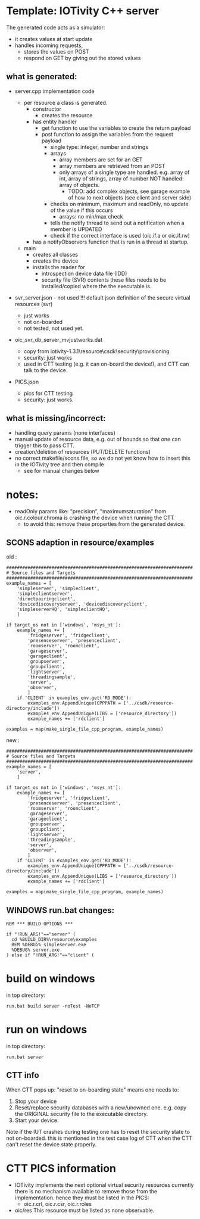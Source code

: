 # Template: IOTivity C++ server

The generated code acts as a simulator:
- it creates values at start update
- handles incoming requests,
    - stores the values on POST
    - respond on GET by giving out the stored values

## what is generated:

- server.cpp implementation code
    - per resource a class is generated.
        - constructor
            - creates the resource
        - has entity handler
            - get function to use the variables to create the return payload
            - post function to assign the variables from the request payload
                - single type: integer, number and strings
                - arrays
                    - array members are set for an GET
                    - array members are retrieved from an POST
                    - only arrays of a single type are handled.
                        e.g. array of int, array of strings, array of number
                        NOT handled: array of objects.
                        - TODO: add complex objects, see garage example of how to next objects (see client and server side)
                - checks on minimum, maximum and readOnly, no update of the value if this occurs
                    - arrays: no min/max check
                - tells the notify thread to send out a notification when a member is UPDATED
                - check if the correct interface is used (oic.if.a or oic.if.rw)
        - has a notifyObservers function that is run in a thread at startup.
    - main
        - creates all classes
        - creates the device
        - installs the reader for
            - introspection device data file (IDD)
            - security file (SVR) contents
            these files needs to be installed/copied where the the executable is.

- svr_server.json  - not used !!!
    default json definition of the secure virtual resources (svr)
    - just works
    - not on-boarded
    - not tested, not used yet.
- oic_svr_db_server_mvjustworks.dat
    - copy from iotivity-1.3.1\resource\csdk\security\provisioning
    - security: just works
    - used in CTT testing (e.g. it can on-board the device!), and CTT can talk to the device.
- PICS.json
    - pics for CTT testing
    - security: just works.



## what is missing/incorrect:
- handling query params (none interfaces)
- manual update of resource data, e.g. out of bounds so that one can trigger this to pass CTT.
- creation/deletion of resources (PUT/DELETE functions)
- no correct makefile/scons file, so we do not yet know how to insert this in the IOTivity tree and then compile
    - see for manual changes below

# notes:
- readOnly params like: "precision", "maximumsaturation" from oic.r.colour.chroma is crashing the device when running the CTT
    - to avoid this: remove these properties from the generated device.


## SCONS adaption in resource/examples

old :
```
######################################################################
# Source files and Targets
######################################################################
example_names = [
    'simpleserver', 'simpleclient',
    'simpleclientserver',
    'directpairingclient',
    'devicediscoveryserver', 'devicediscoveryclient',
    'simpleserverHQ', 'simpleclientHQ',
    ]

if target_os not in ['windows', 'msys_nt']:
    example_names += [
        'fridgeserver', 'fridgeclient',
        'presenceserver', 'presenceclient',
        'roomserver', 'roomclient',
        'garageserver',
        'garageclient',
        'groupserver',
        'groupclient',
        'lightserver',
        'threadingsample',
        'server',
        'observer',
        ]
    if 'CLIENT' in examples_env.get('RD_MODE'):
        examples_env.AppendUnique(CPPPATH = ['../csdk/resource-directory/include'])
        examples_env.AppendUnique(LIBS = ['resource_directory'])
        example_names += ['rdclient']

examples = map(make_single_file_cpp_program, example_names)

```
new :
```
######################################################################
# Source files and Targets
######################################################################
example_names = [
    'server',
    ]

if target_os not in ['windows', 'msys_nt']:
    example_names += [
        'fridgeserver', 'fridgeclient',
        'presenceserver', 'presenceclient',
        'roomserver', 'roomclient',
        'garageserver',
        'garageclient',
        'groupserver',
        'groupclient',
        'lightserver',
        'threadingsample',
        'server',
        'observer',
        ]
    if 'CLIENT' in examples_env.get('RD_MODE'):
        examples_env.AppendUnique(CPPPATH = ['../csdk/resource-directory/include'])
        examples_env.AppendUnique(LIBS = ['resource_directory'])
        example_names += ['rdclient']

examples = map(make_single_file_cpp_program, example_names)
```

## WINDOWS run.bat changes:
```
REM *** BUILD OPTIONS ***

if "!RUN_ARG!"=="server" (
  cd %BUILD_DIR%\resource\examples
  REM %DEBUG% simpleserver.exe
  %DEBUG% server.exe
) else if "!RUN_ARG!"=="client" (
```

# build on windows
in top directory:
```
run.bat build server -noTest -NoTCP
```

# run on windows
in top directory:
```
run.bat server
```


## CTT info

When CTT pops up:
"reset to on-boarding state" means one needs to:
1. Stop your device
2. Reset/replace security databases with a new/unowned one.
    e.g. copy the ORIGINAL security file to the executable directory.
3. Start your device.

Note if the IUT crashes during testing one has to reset the security state to not on-boarded.
this is mentioned in the test case log of CTT when the CTT can't reset the device state properly.


# CTT PICS information

- IOTivity implements the next optional virtual security resources
    currently there is no mechanism available to remove those from the implementation.
    hence they must be listed in the PICS:
    - oic.r.crl, oic.r.csr, oic.r.roles
- oic/res
    This resource must be listed as none observable.
